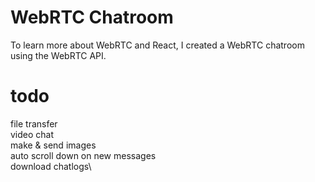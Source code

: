 # WebRTC Chatroom

To learn more about WebRTC and React, I created a WebRTC chatroom using the WebRTC API.

# todo
file transfer\
video chat\
make & send images\
auto scroll down on new messages\
download chatlogs\
